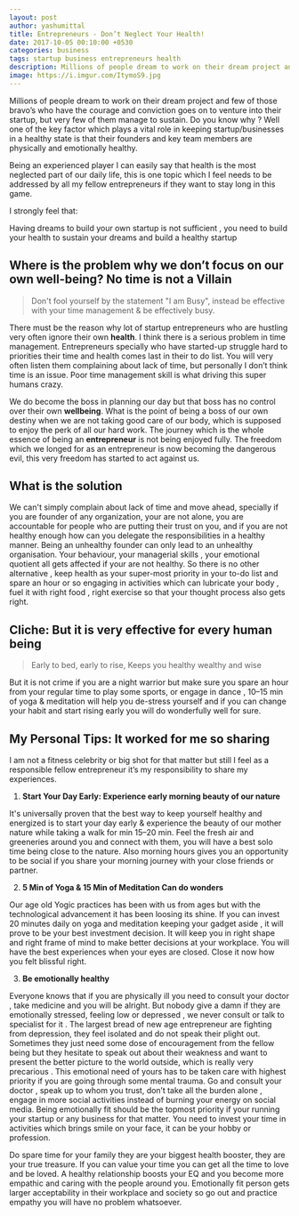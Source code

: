 ```yaml
---
layout: post
author: yashumittal
title: Entrepreneurs - Don’t Neglect Your Health!
date: 2017-10-05 00:10:00 +0530
categories: business
tags: startup business entrepreneurs health
description: Millions of people dream to work on their dream project and few of those bravo’s who have the courage and conviction goes on to venture into their startup
image: https://i.imgur.com/ItymoS9.jpg
---
```


Millions of people dream to work on their dream project and few of those bravo’s who have the courage and conviction goes on to venture into their startup, but very few of them manage to sustain. Do you know why ? Well one of the key factor which plays a vital role in keeping startup/businesses in a healthy state is that their founders and key team members are physically and emotionally healthy.

Being an experienced player I can easily say that health is the most neglected part of our daily life, this is one topic which I feel needs to be addressed by all my fellow entrepreneurs if they want to stay long in this game.

I strongly feel that:

<div class="callout">
Having dreams to build your own startup is not sufficient , you need to build your health to sustain your dreams and build a healthy startup
</div>

## Where is the problem why we don’t focus on our own well-being? No time is not a Villain

<blockquote>
Don't fool yourself by the statement "I am Busy", instead be effective with your time management & be effectively busy.
</blockquote>

There must be the reason why lot of startup entrepreneurs who are hustling very often ignore their own **health**. I think there is a serious problem in time management. Entrepreneurs specially who have started-up struggle hard to priorities their time and health comes last in their to do list. You will very often listen them complaining about lack of time, but personally I don’t think time is an issue. Poor time management skill is what driving this super humans crazy.

We do become the boss in planning our day but that boss has no control over their own **wellbeing**. What is the point of being a boss of our own destiny when we are not taking good care of our body, which is supposed to enjoy the perk of all our hard work. The journey which is the whole essence of being an **entrepreneur** is not being enjoyed fully. The freedom which we longed for as an entrepreneur is now becoming the dangerous evil, this very freedom has started to act against us.

## What is the solution

We can't simply complain about lack of time and move ahead, specially if you are founder of any organization, your are not alone, you are accountable for people who are putting their trust on you, and if you are not healthy enough how can you delegate the responsibilities in a healthy manner. Being an unhealthy founder can only lead to an unhealthy organisation. Your behaviour, your managerial skills , your emotional quotient all gets affected if your are not healthy. So there is no other alternative , keep health as your super-most priority in your to-do list and spare an hour or so engaging in activities which can lubricate your body , fuel it with right food , right exercise so that your thought process also gets right.

## Cliche: But it is very effective for every human being

<blockquote>
Early to bed, early to rise,
Keeps you healthy wealthy and wise
</blockquote>

But it is not crime if you are a night warrior but make sure you spare an hour from your regular time to play some sports, or engage in dance , 10–15 min of yoga & meditation will help you de-stress yourself and if you can change your habit and start rising early you will do wonderfully well for sure.

## My Personal Tips: It worked for me so sharing

I am not a fitness celebrity or big shot for that matter but still I feel as a responsible fellow entrepreneur it’s my responsibility to share my experiences.

1. **Start Your Day Early: Experience early morning beauty of our nature**

It's universally proven that the best way to keep yourself healthy and energized is to start your day early & experience the beauty of our mother nature while taking a walk for min 15–20 min. Feel the fresh air and greeneries around you and connect with them, you will have a best solo time being close to the nature. Also morning hours gives you an opportunity to be social if you share your morning journey with your close friends or partner.

2. **5 Min of Yoga & 15 Min of Meditation Can do wonders**

Our age old Yogic practices has been with us from ages but with the technological advancement it has been loosing its shine. If you can invest 20 minutes daily on yoga and meditation keeping your gadget aside , it will prove to be your best investment decision. It will keep you in right shape and right frame of mind to make better decisions at your workplace. You will have the best experiences when your eyes are closed. Close it now how you felt blissful right.

3. **Be emotionally healthy**

Everyone knows that if you are physically ill you need to consult your doctor , take medicine and you will be alright. But nobody give a damn if they are emotionally stressed, feeling low or depressed , we never consult or talk to specialist for it . The largest bread of new age entrepreneur are fighting from depression, they feel isolated and do not speak their plight out. Sometimes they just need some dose of encouragement from the fellow being but they hesitate to speak out about their weakness and want to present the better picture to the world outside, which is really very precarious . This emotional need of yours has to be taken care with highest priority if you are going through some mental trauma. Go and consult your doctor , speak up to whom you trust, don’t take all the burden alone , engage in more social activities instead of burning your energy on social media. Being emotionally fit should be the topmost priority if your running your startup or any business for that matter. You need to invest your time in activities which brings smile on your face, it can be your hobby or profession.

Do spare time for your family they are your biggest health booster, they are your true treasure. If you can value your time you can get all the time to love and be loved. A healthy relationship boosts your EQ and you become more empathic and caring with the people around you. Emotionally fit person gets larger acceptability in their workplace and society so go out and practice empathy you will have no problem whatsoever.
